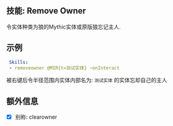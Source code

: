 技能: Remove Owner
--------------------------

令实体种类为狼的Mythic实体或原版狼忘记主人.

示例
--------

```yaml
 Skills:
 - removeowner @MIR{t=测试实体} ~onInteract
```
被右键后令半径范围内实体内部名为: `测试实体` 的实体忘却自己的主人

额外信息
---

- [x] 别称: clearowner